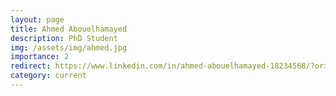 ```yaml
---
layout: page
title: Ahmed Abouelhamayed
description: PhD Student
img: /assets/img/ahmed.jpg
importance: 2
redirect: https://www.linkedin.com/in/ahmed-abouelhamayed-18234568/?originalSubdomain=eg
category: current
---
```


